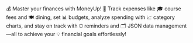 💰 Master your finances with MoneyUp! 📲
Track expenses like 🎓 course fees and 🍽️ dining, set 📊 budgets, analyze spending with 📈 category charts, and stay on track with ⏰ reminders and 🗂️ JSON data management—all to achieve your 💡 financial goals effortlessly!
